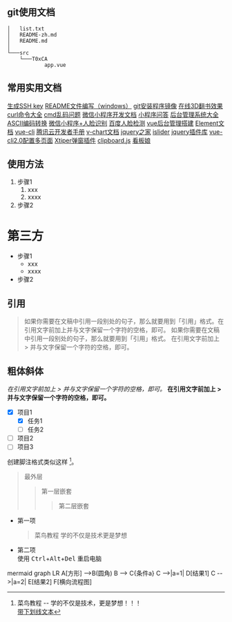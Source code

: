 ## git使用文档
```
│   list.txt
│   README-zh.md
│   README.md
│   
└───src
    └───T0xCA
            app.vue
```            
## 常用实用文档
[生成SSH key](https://blog.csdn.net/xb12369/article/details/78682018)
[README文件编写（windows）](https://www.cnblogs.com/wj-1314/p/8547763.html)
[git安装程序镜像](https://npm.taobao.org/mirrors/git-for-windows/)
[在线3D翻书效果](https://www.yunzhan365.com/)
[curl命令大全](https://www.cnblogs.com/cangqinglang/p/10881423.html)
[cmd乱码问题](https://www.cnblogs.com/Gent-Wang/p/9639001.html)
[微信小程序开发文档](https://developers.weixin.qq.com/miniprogram/dev/api/device/nfc/IsoDep.html)
[小程序问答](https://www.wxopen.club/?tab=ask)
[后台管理系统大全](http://www.bootstrapmb.com/tag/vuehoutai)
[ASCII编码转换](https://www.qqxiuzi.cn/bianma/ascii.htm)
[微信小程序+人脸识别](https://www.jianshu.com/p/fdcbbc8466f3)
[百度人脸检测](https://ai.baidu.com/tech/face/detect)
[vue后台管理搭建](https://juejin.cn/post/6844903476661583880#heading-16)
[Element文档](https://element.eleme.cn/#/zh-CN)
[vue-cli](https://cli.vuejs.org/zh/guide/mode-and-env.html#%E6%A8%A1%E5%BC%8F)
[腾讯云开发者手册](https://cloud.tencent.com/developer/section/1489874)
[v-chart文档](https://v-charts.js.org/#/)
[jquery之家](http://www.htmleaf.com/)
[islider](http://eux.baidu.com/iSlider/demo/index_chinese.html#initialized)
[jquery插件库](https://www.jq22.com/search?seo=%e6%89%8b%e6%9c%ba%e4%b8%8a%e4%b8%8b%e6%bb%91%e5%b1%8f&PageNo=4)
[vue-cli2.0配置多页面](https://blog.csdn.net/weixin_43932245/article/details/98777598)
[Xtiper弹窗插件](http://img.su1018.cn/%E6%BC%94%E7%A4%BA/1/index.html#msg)
[clipboard.js](http://www.clipboardjs.cn/)
[看板娘](https://www.jianshu.com/p/3a6342e16e57)

## 使用方法

1. 步骤1
	1. xxx
	2. xxxx
2. 步骤2
# 第三方
- 步骤1
	- xxx
	- xxxx
- 步骤2
## 引用
> 如果你需要在文稿中引用一段别处的句子，那么就要用到「引用」格式。在引用文字前加上并与文字保留一个字符的空格，即可。
> 如果你需要在文稿中引用一段别处的句子，那么就要用到「引用」格式。
> 在引用文字前加上 > 并与文字保留一个字符的空格，即可。
## 粗体斜体
*在引用文字前加上 > 并与文字保留一个字符的空格，即可。*
**在引用文字前加上 > 并与文字保留一个字符的空格，即可。**
- [x] 项目1
    - [x] 任务1
    - [ ] 任务2

- [ ] 项目2
- [ ] 项目3  

创建脚注格式类似这样 [^RUNOOB]。

[^RUNOOB]: 菜鸟教程 -- 学的不仅是技术，更是梦想！！！  
<u>带下划线文本</u>

> 最外层
> > 第一层嵌套
> > > 第二层嵌套  
* 第一项
    > 菜鸟教程
    > 学的不仅是技术更是梦想
* 第二项  
使用 <kbd>Ctrl</kbd>+<kbd>Alt</kbd>+<kbd>Del</kbd> 重启电脑  

mermaid
graph LR
A[方形] -->B(圆角)
    B --> C{条件a}
    C -->|a=1| D[结果1]
    C -->|a=2| E[结果2]
    F[横向流程图]
	